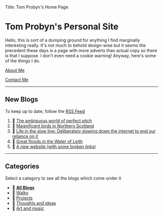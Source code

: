 Title: Tom Probyn's Home Page

# Tom Probyn's Personal Site

Hello, this is sort of a dumping ground for anything I find marginally interesting really. It's not much to behold design-wise but it seems the precedent these days is a page with more adverts than actual copy so there is that I suppose. I don't even need a cookie warning! Anyway, here's some of the things I do.

[About Me](./me.html)

[Contact Me](./contact.html)

***

## New Blogs

To keep up to date, follow the [RSS Feed](./feed)

1. 📄 [The ambiguous world of perfect pitch](./blogs/ideas/perfect_pitch.html)
1. 📄 [Magnificent birds in Northern Scotland](./blogs/walks/northern_scotland_birds.html)
1. 📄 [Life in the slow line: Deliberately slowing down the internet to end our reliance on it](./blogs/ideas/the_slow_line.html)
1. 📄 [Great floods in the Water of Leith](./blogs/walks/floods_water_leith.html)
1. 📄 [A new website (with some broken links)](./blogs/ideas/new_site_links.html)

***

## Categories
Select a category to see all the blogs which come under it

- 📁 [**All Blogs**](./blogs)
- 📁 [Walks](./blogs/walks)
- 📁 [Projects](./blogs/projects)
- 📁 [Thoughts and ideas](./blogs/ideas)
- 📁 [Art and music](./blogs/art)